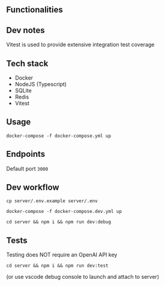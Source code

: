 ## Functionalities


## Dev notes

Vitest is used to provide extensive integration test coverage

## Tech stack

- Docker
- NodeJS (Typescript)
- SQLite
- Redis
- Vitest

## Usage

`docker-compose -f docker-compose.yml up`

## Endpoints

Default port `3000`


## Dev workflow

`cp server/.env.example server/.env`

`docker-compose -f docker-compose.dev.yml up`

`cd server && npm i && npm run dev:debug`

## Tests

Testing does NOT require an OpenAI API key

`cd server && npm i && npm run dev:test`

(or use vscode debug console to launch and attach to server)
